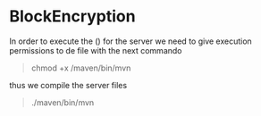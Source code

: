 # BlockEncryption



In order to execute the () for the server we need to give 
execution permissions to de file with the next commando

> chmod +x /maven/bin/mvn

thus we compile the server files

> ./maven/bin/mvn



